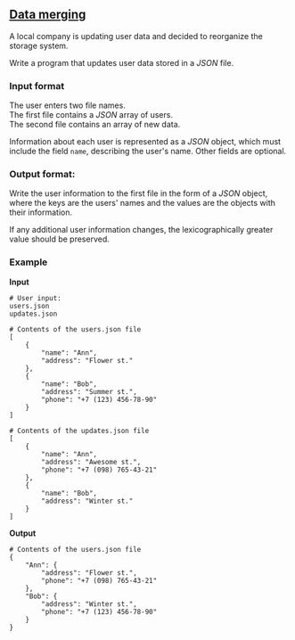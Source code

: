 ## [Data merging](../../../solutions/3.5/35_n.py)

A local company is updating user data and decided to reorganize the storage system.

Write a program that updates user data stored in a _JSON_ file.

### Input format

The user enters two file names.\
The first file contains a _JSON_ array of users.\
The second file contains an array of new data.

Information about each user is represented as a _JSON_ object, which must include the field `name`, describing the user's name. Other fields are optional.

### Output format:

Write the user information to the first file in the form of a _JSON_ object, where the keys are the users' names and the values are the objects with their information.

If any additional user information changes, the lexicographically greater value should be preserved.

### Example

__Input__
```plaintext
# User input:
users.json
updates.json

# Contents of the users.json file
[
    {
        "name": "Ann",
        "address": "Flower st."
    },
    {
        "name": "Bob",
        "address": "Summer st.",
        "phone": "+7 (123) 456-78-90"
    }
]

# Contents of the updates.json file
[
    {
        "name": "Ann",
        "address": "Awesome st.",
        "phone": "+7 (098) 765-43-21"
    },
    {
        "name": "Bob",
        "address": "Winter st."
    }
]

```

__Output__
```plaintext
# Contents of the users.json file
{
    "Ann": {
        "address": "Flower st.",
        "phone": "+7 (098) 765-43-21"
    },
    "Bob": {
        "address": "Winter st.",
        "phone": "+7 (123) 456-78-90"
    }
}
```